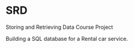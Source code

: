 # SRD
Storing and Retrieving Data Course Project 

Building a SQL database for a Rental car service.
